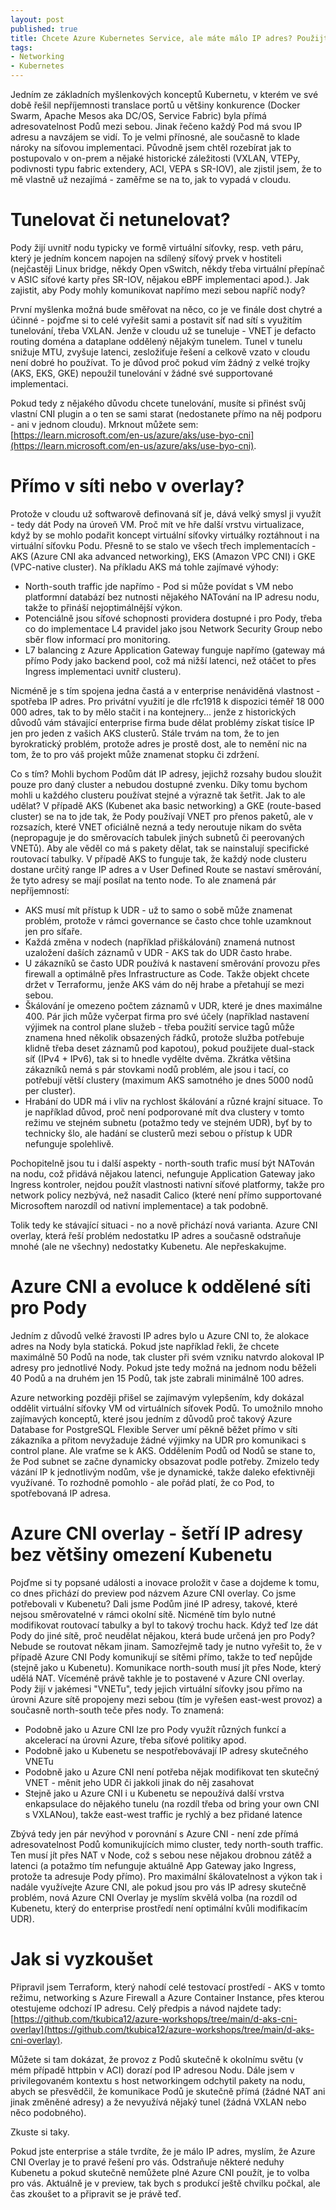 ```yaml
---
layout: post
published: true
title: Chcete Azure Kubernetes Service, ale máte málo IP adres? Použijte novou Azure CNI overlay.
tags:
- Networking
- Kubernetes
---
```

Jedním ze základních myšlenkových konceptů Kubernetu, v kterém ve své době řešil nepříjemnosti translace portů u většiny konkurence (Docker Swarm, Apache Mesos aka DC/OS, Service Fabric) byla přímá adresovatelnost Podů mezi sebou. Jinak řečeno každý Pod má svou IP adresu a navzájem se vidí. To je velmi přínosné, ale současně to klade nároky na síťovou implementaci. Původně jsem chtěl rozebírat jak to postupovalo v on-prem a nějaké historické záležitosti (VXLAN, VTEPy, podivnosti typu fabric extendery, ACI, VEPA s SR-IOV), ale zjistil jsem, že to mě vlastně už nezajímá - zaměřme se na to, jak to vypadá v cloudu.

# Tunelovat či netunelovat? 
Pody žijí uvnitř nodu typicky ve formě virtuální síťovky, resp. veth páru, který je jedním koncem napojen na sdílený síťový prvek v hostiteli (nejčastěji Linux bridge, někdy Open vSwitch, někdy třeba virtuální přepínač v ASIC síťové karty přes SR-IOV, nějakou eBPF implementaci apod.). Jak zajistit, aby Pody mohly komunikovat napřímo mezi sebou napříč nody?

První myšlenka možná bude směřovat na něco, co je ve finále dost chytré a účinné - pojďme si to celé vyřešit sami a postavit síť nad sítí s využitím tunelování, třeba VXLAN. Jenže v cloudu už se tuneluje - VNET je defacto routing doména a dataplane oddělený nějakým tunelem. Tunel v tunelu snižuje MTU, zvyšuje latenci, zesložiťuje řešení a celkově vzato v cloudu není dobré ho používat. To je důvod proč pokud vím žádný z velké trojky (AKS, EKS, GKE) nepoužil tunelování v žádné své supportované implementaci.

Pokud tedy z nějakého důvodu chcete tunelování, musíte si přinést svůj vlastní CNI plugin a o ten se sami starat (nedostanete přímo na něj podporu - ani v jednom cloudu). Mrknout můžete sem: [https://learn.microsoft.com/en-us/azure/aks/use-byo-cni](https://learn.microsoft.com/en-us/azure/aks/use-byo-cni).

# Přímo v síti nebo v overlay?
Protože v cloudu už softwarově definovaná síť je, dává velký smysl ji využít - tedy dát Pody na úroveň VM. Proč mít ve hře další vrstvu virtualizace, když by se mohlo podařit koncept virtuální síťovky virtuálky roztáhnout i na virtuální síťovku Podu. Přesně to se stalo ve všech třech implementacích - AKS (Azure CNI aka advanced networking), EKS (Amazon VPC CNI) i GKE (VPC-native cluster). Na příkladu AKS má tohle zajímavé výhody:

- North-south traffic jde napřímo - Pod si může povídat s VM nebo platformní databází bez nutnosti nějakého NATování na IP adresu nodu, takže to přináší nejoptimálnější výkon.
- Potenciálně jsou síťové schopnosti providera dostupné i pro Pody, třeba co do implementace L4 pravidel jako jsou Network Security Group nebo sběr flow informací pro monitoring.
- L7 balancing z Azure Application Gateway funguje napřímo (gateway má přímo Pody jako backend pool, což má nižší latenci, než otáčet to přes Ingress implementaci uvnitř clusteru).

Nicméně je s tím spojena jedna častá a v enterprise nenáviděná vlastnost - spotřeba IP adres. Pro privátní využití je dle rfc1918 k dispozici téměř 18 000 000 adres, tak to by mělo stačit i na kontejnery... jenže z historických důvodů vám stávající enterprise firma bude dělat problémy získat tisíce IP jen pro jeden z vašich AKS clusterů. Stále trvám na tom, že to jen byrokratický problém, protože adres je prostě dost, ale to nemění nic na tom, že to pro váš projekt může znamenat stopku či zdržení.

Co s tím? Mohli bychom Podům dát IP adresy, jejichž rozsahy budou sloužit pouze pro daný cluster a nebudou dostupné zvenku. Díky tomu bychom mohli u každého clusteru používat stejné a výrazně tak šetřit. Jak to ale udělat? V případě AKS (Kubenet aka basic networking) a GKE (route-based cluster) se na to jde tak, že Pody používají VNET pro přenos paketů, ale v rozsazích, které VNET oficiálně nezná a tedy neroutuje nikam do světa (nepropaguje je do směrovacích tabulek jiných subnetů či peerovaných VNETů). Aby ale věděl co má s pakety dělat, tak se nainstalují specifické routovací tabulky. V případě AKS to funguje tak, že každý node clusteru dostane určitý range IP adres a v User Defined Route se nastaví směrování, že tyto adresy se mají posílat na tento node. To ale znamená pár nepříjemností:

- AKS musí mít přístup k UDR - už to samo o sobě může znamenat problém, protože v rámci governance se často chce tohle uzamknout jen pro síťaře.
- Každá změna v nodech (například přiškálování) znamená nutnost uzaložení daších záznamů v UDR - AKS tak do UDR často hrabe.
- U zákazníků se často UDR používá k nastavení směrování provozu přes firewall a optimálně přes Infrastructure as Code. Takže objekt chcete držet v Terraformu, jenže AKS vám do něj hrabe a přetahují se mezi sebou.
- Škálování je omezeno počtem záznamů v UDR, které je dnes maximálne 400. Pár jich může vyčerpat firma pro své účely (například nastavení výjimek na control plane služeb - třeba použití service tagů může znamena hned několik obsazených řádků, protože služba potřebuje klidně třeba deset záznamů pod kapotou), pokud použijete dual-stack síť (IPv4 + IPv6), tak si to hnedle vydělte dvěma. Zkrátka většina zákazníků nemá s pár stovkami nodů problém, ale jsou i tací, co potřebují větší clustery (maximum AKS samotného je dnes 5000 nodů per cluster).
- Hrabání do UDR má i vliv na rychlost škálování a různé krajní situace. To je například důvod, proč není podporované mít dva clustery v tomto režimu ve stejném subnetu (potažmo tedy ve stejném UDR), byť by to technicky šlo, ale hadání se clusterů mezi sebou o přístup k UDR nefunguje spolehlivě.

Pochopitelně jsou tu i další aspekty - north-south trafic musí být NATován na nodu, což přidává nějakou latenci, nefunguje Application Gateway jako Ingress kontroler, nejdou použít vlastnosti nativní síťové platformy, takže pro network policy nezbývá, než nasadit Calico (které není přímo supportované Microsoftem narozdíl od nativní implementace) a tak podobně. 

Tolik tedy ke stávající situaci - no a nově přichází nová varianta. Azure CNI overlay, která řeší problém nedostatku IP adres a současně odstraňuje mnohé (ale ne všechny) nedostatky Kubenetu. Ale nepřeskakujme.

# Azure CNI a evoluce k oddělené síti pro Pody
Jedním z důvodů velké žravosti IP adres bylo u Azure CNI to, že alokace adres na Nody byla statická. Pokud jste například řekli, že chcete maximálně 50 Podů na node, tak cluster při svém vzniku natvrdo alokoval IP adresy pro jednotlivé Nody. Pokud jste tedy možná na jednom nodu běželi 40 Podů a na druhém jen 15 Podů, tak jste zabrali minimálně 100 adres. 

Azure networking později přišel se zajímavým vylepšením, kdy dokázal oddělit virtuální síťovky VM od virtuálních síťovek Podů. To umožnilo mnoho zajímavých konceptů, které jsou jedním z důvodů proč takový Azure Database for PostgreSQL Flexible Server umí pěkně běžet přímo v síti zákazníka a přitom nevyžaduje žádné výjimky na UDR pro komunikaci s control plane. Ale vraťme se k AKS. Oddělením Podů od Nodů se stane to, že Pod subnet se začne dynamicky obsazovat podle potřeby. Zmizelo tedy vázání IP k jednotlivým nodům, vše je dynamické, takže daleko efektivněji využívané. To rozhodně pomohlo - ale pořád platí, že co Pod, to spotřebovaná IP adresa.

# Azure CNI overlay - šetří IP adresy bez většiny omezení Kubenetu
Pojďme si ty popsané události a inovace proložit v čase a dojdeme k tomu, co dnes přichází do preview pod názvem Azure CNI overlay. Co jsme potřebovali v Kubenetu? Dali jsme Podům jiné IP adresy, takové, které nejsou směrovatelné v rámci okolní sítě. Nicméně tím bylo nutné modifikovat routovací tabulky a byl to takový trochu hack. Když teď lze dát Pody do jiné sítě, proč neudělat nějakou, která bude určená jen pro Pody? Nebude se routovat někam jinam. Samozřejmě tady je nutno vyřešit to, že v případě Azure CNI Pody komunikují se sítěmi přímo, takže to teď nepůjde (stejně jako u Kubenetu). Komunikace north-south musí jít přes Node, který udělá NAT. Víceméně právě takhle je to postavené v Azure CNI overlay. Pody žijí v jakémesi "VNETu", tedy jejich virtuální síťovky jsou přímo na úrovni Azure sítě propojeny mezi sebou (tím je vyřešen east-west provoz) a současně north-south teče přes nody. To znamená:

- Podobně jako u Azure CNI lze pro Pody využít různých funkcí a akcelerací na úrovni Azure, třeba síťové politiky apod.
- Podobně jako u Kubenetu se nespotřebovávají IP adresy skutečného VNETu
- Podobně jako u Azure CNI není potřeba nějak modifikovat ten skutečný VNET - měnit jeho UDR či jakkoli jinak do něj zasahovat
- Stejně jako u Azure CNI i u Kubenetu se nepoužívá další vrstva enkapsulace do nějakého tunelu (na rozdíl třeba od bring your own CNI s VXLANou), takže east-west traffic je rychlý a bez přidané latence

Zbývá tedy jen pár nevýhod v porovnání s Azure CNI - není zde přímá adresovatelnost Podů komunikujících mimo cluster, tedy north-south traffic. Ten musí jít přes NAT v Node, což s sebou nese nějakou drobnou zátěž a latenci (a potažmo tím nefunguje aktuálně App Gateway jako Ingress, protože ta adresuje Pody přímo). Pro maximální škálovatelnost a výkon tak i nadále využívejte Azure CNI, ale pokud jsou pro vás IP adresy skutečně problém, nová Azure CNI Overlay je myslím skvělá volba (na rozdíl od Kubenetu, který do enterprise prostředí není optimální kvůli modifikacím UDR).

# Jak si vyzkoušet
Připravil jsem Terraform, který nahodí celé testovací prostředí - AKS v tomto režimu, networking s Azure Firewall a Azure Container Instance, přes kterou otestujeme odchozí IP adresu. Celý předpis a návod najdete tady: [https://github.com/tkubica12/azure-workshops/tree/main/d-aks-cni-overlay](https://github.com/tkubica12/azure-workshops/tree/main/d-aks-cni-overlay).

Můžete si tam dokázat, že provoz z Podů skutečně k okolnímu světu (v mém případě httpbin v ACI) dorazí pod IP adresou Nodu. Dále jsem v privilegovaném kontextu s host networkingem odchytil pakety na nodu, abych se přesvědčil, že komunikace Podů je skutečně přímá (žádné NAT ani jinak změněné adresy) a že nevyužívá nějaký tunel (žádná VXLAN nebo něco podobného).

Zkuste si taky.


Pokud jste enterprise a stále tvrdíte, že je málo IP adres, myslím, že Azure CNI Overlay je to pravé řešení pro vás. Odstraňuje některé neduhy Kubenetu a pokud skutečně nemůžete plné Azure CNI použít, je to volba pro vás. Aktuálně je v preview, tak bych s produkcí ještě chvilku počkal, ale čas zkoušet to a připravit se je právě teď.